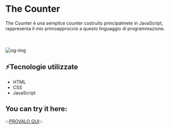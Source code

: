 # The Counter
The Counter è una semplice counter costruito principalmete in JavaScript, 
rappresenta il mio primoapproccio a questo linguaggio di programmazione.
<br><br><br><br>
![og-img](https://github.com/Salvo-25/Counter-S2I/assets/161960023/778a34c4-1e9c-4752-a62a-708615ad113c)

## ⚡Tecnologie utilizzate
* HTML
* CSS
* JavaScript
## You can try it here:
💥<a href="https://count-everything.netlify.app/">PROVALO QUI</a>💥
